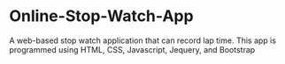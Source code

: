 # Online-Stop-Watch-App
A web-based stop watch application that can record lap time.
This app is programmed using HTML, CSS, Javascript, Jequery, and Bootstrap
